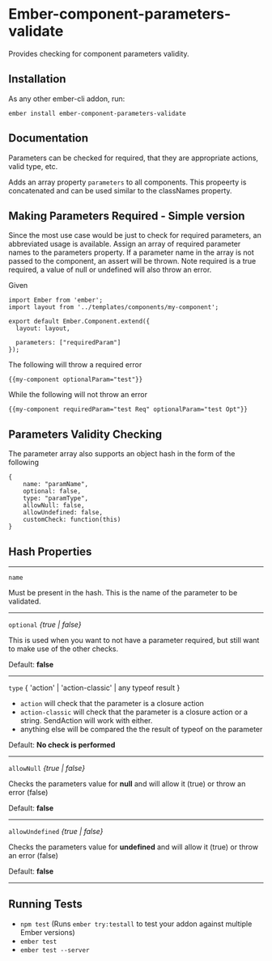 # Ember-component-parameters-validate

Provides checking for component parameters validity.

## Installation

As any other ember-cli addon, run:

```
ember install ember-component-parameters-validate
```

## Documentation

Parameters can be checked for required, that they are appropriate actions, valid type, etc.

Adds an array property `parameters` to all components. This propeerty is concatenated and can
be used similar to the classNames property.

## Making Parameters Required - Simple version

Since the most use case would be just to check for required parameters, an abbreviated usage
is available. Assign an array of required parameter names to the parameters property. If a
parameter name in the array is not passed to the component, an assert will be thrown. Note
required is a true required, a value of null or undefined will also throw an error.

Given

    import Ember from 'ember';
    import layout from '../templates/components/my-component';
    
    export default Ember.Component.extend({
      layout: layout,
      
      parameters: ["requiredParam"]
    });

The following will throw a required error

    {{my-component optionalParam="test"}}


While the following will not throw an error

    {{my-component requiredParam="test Req" optionalParam="test Opt"}}
    
## Parameters Validity Checking

The parameter array also supports an object hash in the form of the following

    {
        name: "paramName",
        optional: false,
        type: "paramType",
        allowNull: false,
        allowUndefined: false,
        customCheck: function(this)
    }

## Hash Properties

---

`name`

Must be present in the hash. This is the name of the parameter to be validated.

---

`optional` *{true | false}*

This is used when you want to not have a parameter required, but still want to make use of the other checks.

Default: **false**

---

`type` { 'action' | 'action-classic' | any typeof result }

  * `action` will check that the parameter is a closure action
  * `action-classic` will check that the parameter is a closure action or a string. SendAction will work with either.
  * anything else will be compared the the result of typeof on the parameter 
      
Default: **No check is performed**

---

`allowNull` *{true | false}*
 
Checks the parameters value for **null** and will allow it (true) or throw an error (false)
 
Default: **false**

 ---
 
`allowUndefined` *{true | false}*

Checks the parameters value for **undefined** and will allow it (true) or throw an error (false)

Default: **false**

---

## Running Tests

* `npm test` (Runs `ember try:testall` to test your addon against multiple Ember versions)
* `ember test`
* `ember test --server`

